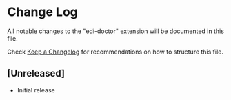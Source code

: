 # Change Log

All notable changes to the "edi-doctor" extension will be documented in this file.

Check [Keep a Changelog](http://keepachangelog.com/) for recommendations on how to structure this file.

## [Unreleased]

- Initial release
